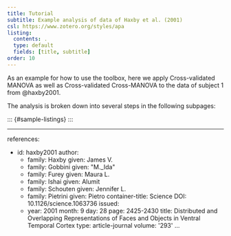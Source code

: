 ```yaml
---
title: Tutorial
subtitle: Example analysis of data of Haxby et al. (2001)
csl: https://www.zotero.org/styles/apa
listing:
  contents: .
  type: default
  fields: [title, subtitle]
order: 10
---
```


As an example for how to use the toolbox, here we apply Cross-validated MANOVA as well as Cross-validated Cross-MANOVA to the data of subject 1 from @haxby2001.

The analysis is broken down into several steps in the following subpages:

::: {#sample-listings}
:::


---
references:
  - id: haxby2001
    author:
      - family: Haxby
        given: James V.
      - family: Gobbini
        given: "M.\_Ida"
      - family: Furey
        given: Maura L.
      - family: Ishai
        given: Alumit
      - family: Schouten
        given: Jennifer L.
      - family: Pietrini
        given: Pietro
    container-title: Science
    DOI: 10.1126/science.1063736
    issued:
      - year: 2001
        month: 9
        day: 28
    page: 2425-2430
    title: Distributed and Overlapping Representations of Faces and Objects in Ventral Temporal Cortex
    type: article-journal
    volume: '293'
...

<!-- Copyright © 2023 Carsten Allefeld
SPDX-License-Identifier: GPL-3.0-or-later -->
